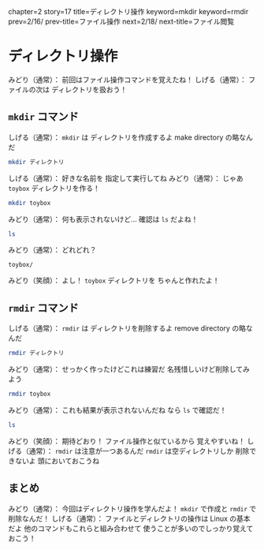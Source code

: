 chapter=2
story=17
title=ディレクトリ操作
keyword=mkdir
keyword=rmdir
prev=2/16/
prev-title=ファイル操作
next=2/18/
next-title=ファイル閲覧

# ディレクトリ操作

みどり（通常）：
  前回はファイル操作コマンドを覚えたね！
しげる（通常）：
  ファイルの次は
  ディレクトリを扱おう！

## `mkdir` コマンド

しげる（通常）：
  `mkdir` は
  ディレクトリを作成するよ
  make directory の略なんだ

```bash
mkdir ディレクトリ
```

しげる（通常）：
  好きな名前を
  指定して実行してね
みどり（通常）：
  じゃあ `toybox` ディレクトリを作る！

```bash
mkdir toybox
```

みどり（通常）：
  何も表示されないけど…
  確認は `ls` だよね！

```bash
ls
```

みどり（通常）：
  どれどれ？

```console
toybox/
```

みどり（笑顔）：
  よし！
  `toybox` ディレクトリを
  ちゃんと作れたよ！

## `rmdir` コマンド

しげる（通常）：
  `rmdir` は
  ディレクトリを削除するよ
  remove directory の略なんだ

```bash
rmdir ディレクトリ
```

みどり（通常）：
  せっかく作ったけどこれは練習だ
  名残惜しいけど削除してみよう

```bash
rmdir toybox
```

みどり（通常）：
  これも結果が表示されないんだね
  なら `ls` で確認だ！

```bash
ls
```

みどり（笑顔）：
  期待どおり！
  ファイル操作と似ているから
  覚えやすいね！
しげる（通常）：
  `rmdir` は注意が一つあるんだ
  `rmdir` は空ディレクトリしか
  削除できないよ
  頭においておこうね

## まとめ

みどり（通常）：
  今回はディレクトリ操作を学んだよ！
  `mkdir` で作成と `rmdir` で削除なんだ！
しげる（通常）：
  ファイルとディレクトリの操作は Linux の基本だよ
  他のコマンドもこれらと組み合わせて
  使うことが多いのでしっかり覚えておこう！

